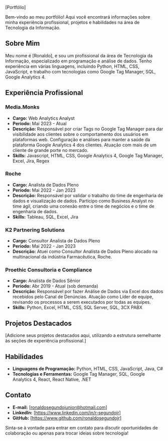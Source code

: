 [Portfólio]

Bem-vindo ao meu portfólio! Aqui você encontrará informações sobre minha experiência profissional, projetos e habilidades na área de Tecnologia da Informação.

## Sobre Mim

Meu nome é [Ronaldo], e sou um profissional da área de Tecnologia da Informação, especializado em programação e análise de dados. Tenho experiência em várias linguagens, incluindo Python, HTML, CSS, JavaScript, e trabalho com tecnologias como Google Tag Manager, SQL, Google Analytics 4.

## Experiência Profissional

### Media.Monks
- **Cargo:** Web Analytics Analyst
- **Período:** Mai 2023 - Atual
- **Descrição:**
  Responsável por criar Tags no Google Tag Manager para dar visibilidade aos clientes sobre o comportamento dos usuários em plataformas web. Configuração e análises para manter a saúde da plataforma Google Analytics 4 dos clientes. Atuação com mais de um cliente de grande porte no mercado.
- **Skills:**
  Javascript, HTML, CSS, Google Analytics 4, Google Tag Manager, Excel, Jira, Regex

### Roche
- **Cargo:** Analista de Dados Pleno
- **Período:** Mai 2022 - Jan 2023
- **Descrição:**
  Responsável por validar o trabalho do time de engenharia de dados e visualização de dados. Participo como Business Analyst no time ágil, criando uma conexão entre o time de negócios e o time de engenharia de dados.
- **Skills:**
  Tableau, SQL, Excel, Jira

### K2 Partnering Solutions
- **Cargo:** Consultor Analista de Dados Pleno
- **Período:** Mai 2022 - Jan 2023
- **Descrição:**
  Atuei como Consultor Analista de Dados Pleno alocado na multinacional da indústria Farmacêutica, Roche.

### Proethic Consultoria e Compliance
- **Cargo:** Analista de Dados Sênior
- **Período:** Abr 2019 - Atual (sob demanda)
- **Descrição:**
  Responsável por fazer Análise de Dados via Excel dos dados recebidos pelo Canal de Denúncias. Atuação como Líder de equipe, revisando os processos a serem executados por todas as equipes.
- **Skills:**
  Python, Excel, HTML, CSS, SQL Server, SQL, 3CX PABX

## Projetos Destacados

[Adicione seus projetos destacados aqui, utilizando a estrutura semelhante às seções de experiência profissional.]

## Habilidades

- **Linguagens de Programação:** Python, HTML, CSS, JavaScript, Java, C#
- **Tecnologias e Ferramentas:** Google Tag Manager, SQL, Google Analytics 4, React, React Native, .NET

## Contato

- **E-mail:** [ronaldosegundojunior@hotmail.com]
- **LinkedIn:** [https://www.linkedin.com/in/r-segundojr]
- **GitHub:** [https://www.github.com/ronaldosegundojr]

Sinta-se à vontade para entrar em contato para discutir oportunidades de colaboração ou apenas para trocar ideias sobre tecnologia!
